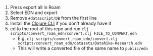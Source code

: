 1. Press export all in Roam
1. Select EDN and export
1. Remove `#datascript/DB` from the first line
1. Install the [Clojure CLI](https://clojure.org/guides/getting_started) if you don't already have it
1. cd to the root of this repo and run `clj scripts/convert_roam_edn/convert.clj FILE_TO_CONVERT.edn`
    - E.g. `clj scripts/convert_roam_edn/convert.clj scripts/convert_roam_edn/datasets/Datahike-Research.edn`
    - This will write a converted file of the same name to `public/edn`